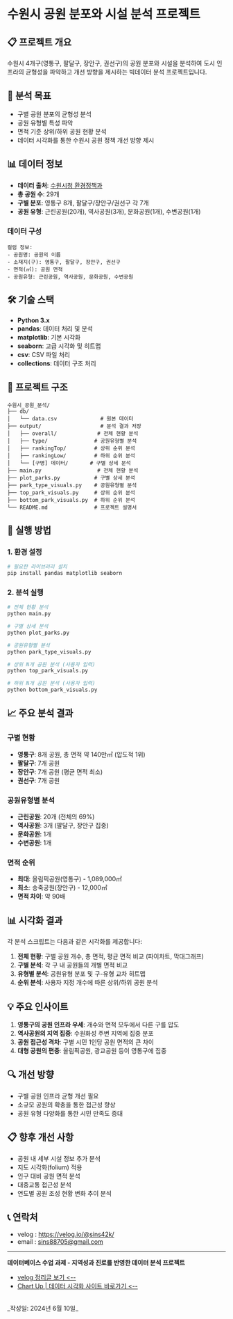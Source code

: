 # 수원시 공원 분포와 시설 분석 프로젝트

## 📋 프로젝트 개요

수원시 4개구(영통구, 팔달구, 장안구, 권선구)의 공원 분포와 시설을 분석하여 도시 인프라의 균형성을 파악하고 개선 방향을 제시하는 빅데이터 분석 프로젝트입니다.

## 🎯 분석 목표

- 구별 공원 분포의 균형성 분석
- 공원 유형별 특성 파악
- 면적 기준 상위/하위 공원 현황 분석
- 데이터 시각화를 통한 수원시 공원 정책 개선 방향 제시

## 📊 데이터 정보

- **데이터 출처**: [수원시청 환경정책과](https://www.suwon.go.kr/sw-www/deptHome/dep_env/env_05/env_05_01/env_05_01_01.jsp)
- **총 공원 수**: 29개
- **구별 분포**: 영통구 8개, 팔달구/장안구/권선구 각 7개
- **공원 유형**: 근린공원(20개), 역사공원(3개), 문화공원(1개), 수변공원(1개)

### 데이터 구성

```
컬럼 정보:
- 공원명: 공원의 이름
- 소재지(구): 영통구, 팔달구, 장안구, 권선구
- 면적(㎡): 공원 면적
- 공원유형: 근린공원, 역사공원, 문화공원, 수변공원
```

## 🛠️ 기술 스택

- **Python 3.x**
- **pandas**: 데이터 처리 및 분석
- **matplotlib**: 기본 시각화
- **seaborn**: 고급 시각화 및 히트맵
- **csv**: CSV 파일 처리
- **collections**: 데이터 구조 처리

## 📁 프로젝트 구조

```
수원시_공원_분석/
├── db/
│   └── data.csv              # 원본 데이터
├── output/                   # 분석 결과 저장
│   ├── overall/             # 전체 현황 분석
│   ├── type/               # 공원유형별 분석
│   ├── rankingTop/         # 상위 순위 분석
│   ├── rankingLow/         # 하위 순위 분석
│   └── [구명] 데이터/       # 구별 상세 분석
├── main.py                  # 전체 현황 분석
├── plot_parks.py           # 구별 상세 분석
├── park_type_visuals.py    # 공원유형별 분석
├── top_park_visuals.py     # 상위 순위 분석
├── bottom_park_visuals.py  # 하위 순위 분석
└── README.md               # 프로젝트 설명서
```

## 🚀 실행 방법

### 1. 환경 설정

```bash
# 필요한 라이브러리 설치
pip install pandas matplotlib seaborn
```

### 2. 분석 실행

```bash
# 전체 현황 분석
python main.py

# 구별 상세 분석
python plot_parks.py

# 공원유형별 분석
python park_type_visuals.py

# 상위 N개 공원 분석 (사용자 입력)
python top_park_visuals.py

# 하위 N개 공원 분석 (사용자 입력)
python bottom_park_visuals.py
```

## 📈 주요 분석 결과

### 구별 현황
- **영통구**: 8개 공원, 총 면적 약 140만㎡ (압도적 1위)
- **팔달구**: 7개 공원
- **장안구**: 7개 공원 (평균 면적 최소)
- **권선구**: 7개 공원

### 공원유형별 분석
- **근린공원**: 20개 (전체의 69%)
- **역사공원**: 3개 (팔달구, 장안구 집중)
- **문화공원**: 1개
- **수변공원**: 1개

### 면적 순위
- **최대**: 올림픽공원(영통구) - 1,089,000㎡
- **최소**: 송죽공원(장안구) - 12,000㎡
- **면적 차이**: 약 90배

## 📊 시각화 결과

각 분석 스크립트는 다음과 같은 시각화를 제공합니다:

1. **전체 현황**: 구별 공원 개수, 총 면적, 평균 면적 비교 (파이차트, 막대그래프)
2. **구별 분석**: 각 구 내 공원들의 개별 면적 비교
3. **유형별 분석**: 공원유형 분포 및 구-유형 교차 히트맵
4. **순위 분석**: 사용자 지정 개수에 따른 상위/하위 공원 분석

## 💡 주요 인사이트

1. **영통구의 공원 인프라 우세**: 개수와 면적 모두에서 다른 구를 압도
2. **역사공원의 지역 집중**: 수원화성 주변 지역에 집중 분포
3. **공원 접근성 격차**: 구별 시민 1인당 공원 면적의 큰 차이
4. **대형 공원의 편중**: 올림픽공원, 광교공원 등이 영통구에 집중

## 🔍 개선 방향

- 구별 공원 인프라 균형 개선 필요
- 소규모 공원의 확충을 통한 접근성 향상
- 공원 유형 다양화를 통한 시민 만족도 증대

## 📋 향후 개선 사항

- 공원 내 세부 시설 정보 추가 분석
- 지도 시각화(folium) 적용
- 인구 대비 공원 면적 분석
- 대중교통 접근성 분석
- 연도별 공원 조성 현황 변화 추이 분석

## 📞 연락처

- velog : https://velog.io/@sins42k/
- email : sins88705@gmail.com

---

**데이터베이스 수업 과제 - 지역성과 진로를 반영한 데이터 분석 프로젝트**
<br/>
- [velog 정리글 보기 <--](https://velog.io/@sins42k/Python-%EC%88%98%EC%9B%90%EC%8B%9C-%EA%B0%81-%EA%B5%AC%EB%B3%84-%EA%B3%B5%EC%9B%90-%EB%84%93%EC%9D%B4%EC%88%98-%EB%B6%84%EC%84%9D-%ED%94%84%EB%A1%9C%EC%A0%9D%ED%8A%B8)
- [Chart Up | 데이터 시각화 사이트 바로가기 <--](https://sins42k.github.io/Chart-Up/)
<br/>
_작성일: 2024년 6월 10일_
